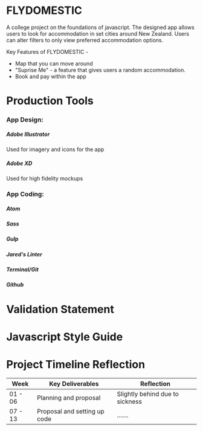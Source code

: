 # FLYDOMESTIC
A college project on the foundations of javascript. The designed app allows users to look for accommodation in set cities around New Zealand. Users can alter filters to only view preferred accommodation options.

Key Features of FLYDOMESTIC -
* Map that you can move around
* "Suprise Me" - a feature that gives users a random accommodation.
* Book and pay within the app

# Production Tools
### App Design:
#####  *Adobe Illustrator*
  Used for imagery and icons for the app
##### *Adobe XD*
  Used for high fidelity mockups


### App Coding:
##### Atom
##### Sass
##### Gulp
##### Jared's Linter
##### Terminal/Git
##### Github


# Validation Statement
# Javascript Style Guide

# Project Timeline Reflection
Week | Key Deliverables | Reflection
------------ | ------------- | -------------
01 - 06 | Planning and proposal | Slightly behind due to sickness
07 - 13 | Proposal and setting up code | .......
